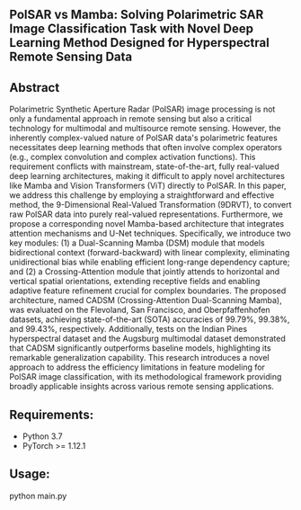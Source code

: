 ## PolSAR vs Mamba: Solving Polarimetric SAR Image Classification Task with Novel Deep Learning Method Designed for Hyperspectral Remote Sensing Data

## Abstract

Polarimetric Synthetic Aperture Radar (PolSAR) image processing is not only a fundamental approach in remote sensing but also a critical technology for multimodal and multisource remote sensing. However, the inherently complex-valued nature of PolSAR data's polarimetric features necessitates deep learning methods that often involve complex operators (e.g., complex convolution and complex activation functions). This requirement conflicts with mainstream, state-of-the-art, fully real-valued deep learning architectures, making it difficult to apply novel architectures like Mamba and Vision Transformers (ViT) directly to PolSAR. In this paper, we address this challenge by employing a straightforward and effective method, the 9-Dimensional Real-Valued Transformation (9DRVT), to convert raw PolSAR data into purely real-valued representations. Furthermore, we propose a corresponding novel Mamba-based architecture that integrates attention mechanisms and U-Net techniques. Specifically, we introduce two key modules: (1) a Dual-Scanning Mamba (DSM) module that models bidirectional context (forward-backward) with linear complexity, eliminating unidirectional bias while enabling efficient long-range dependency capture; and (2) a Crossing-Attention module that jointly attends to horizontal and vertical spatial orientations, extending receptive fields and enabling adaptive feature refinement crucial for complex boundaries. The proposed architecture, named CADSM (Crossing-Attention Dual-Scanning Mamba), was evaluated on the Flevoland, San Francisco, and Oberpfaffenhofen datasets, achieving state-of-the-art (SOTA) accuracies of 99.79%, 99.38%, and 99.43%, respectively. Additionally, tests on the Indian Pines hyperspectral dataset and the Augsburg multimodal dataset demonstrated that CADSM significantly outperforms baseline models, highlighting its remarkable generalization capability. This research introduces a novel approach to address the efficiency limitations in feature modeling for PolSAR image classification, with its methodological framework providing broadly applicable insights across various remote sensing applications.

## Requirements:

- Python 3.7
- PyTorch >= 1.12.1

## Usage:

python main.py

